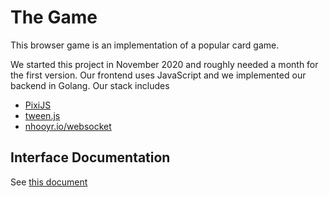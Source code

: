 # The Game
This browser game is an implementation of a popular card game.

We started this project in November 2020 and roughly needed a month for the first version. Our frontend uses JavaScript and we implemented our backend in Golang. Our stack includes
* [PixiJS](https://pixijs.io/)
* [tween.js](https://github.com/tweenjs/tween.js/)
* [nhooyr.io/websocket](https://github.com/nhooyr/websocket)

## Interface Documentation
See [this document](./server/interface.md)
